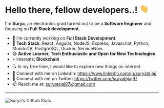 <h1>Hello there, fellow developers..! <img src="https://github.com/ABSphreak/ABSphreak/blob/master/gifs/Hi.gif" width="30px"></h1>
<p>I'm <b>Surya</b>, an electronics grad turned out to be a <b>Software Engineer</b> and focusing on <b>Full Stack development</b>.</p>

- 🔭 I’m currently working on <b>Full Stack Development</b>.
- 🌱 <b>Tech Stack</b>: React, Angular, NodeJS, Express, Javascript, Python, MondoDB, PostgreSQL, Docker, ServiceNow.
- 😄 <b>Active Learner, Tech Enthusiastic and Open for New Technologies</b>
- ⚡ Interests: <b>Blockchain</b>
- 🔍 In my free time, I would like to explore new things on internet.
- 💬 Connect with me on LinkedIn: https://www.linkedin.com/in/suryatejaj/
- 💬 Connect with me on Twitter: https://twitter.com/suryatejaj97
- 📫 Reach me at: suryatejaj97@gmail.com
---
<img align="center" src="https://github-readme-stats.vercel.app/api?username=suryatejaj97&include_all_commits=true&count_private=true&show_icons=true&line_height=20&title_color=7A7ADB&icon_color=2234AE&text_color=D3D3D3&bg_color=0,000000,130F40" alt="Surya's Github Stats">
